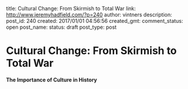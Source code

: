 title: Cultural Change: From Skirmish to Total War
link: http://www.jeremyhadfield.com/?p=240
author: vintners
description: 
post_id: 240
created: 2017/01/01 04:56:56
created_gmt: 
comment_status: open
post_name: 
status: draft
post_type: post

# Cultural Change: From Skirmish to Total War

#### The Importance of Culture in History